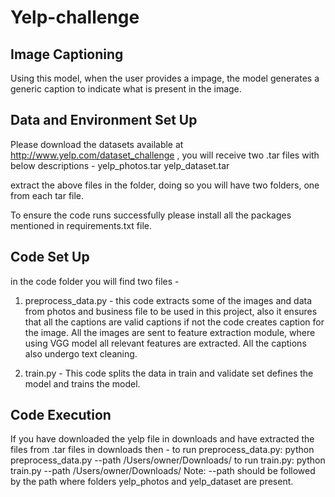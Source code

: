 # Yelp-challenge

Image Captioning 
------------
Using this model, when the user provides a impage, the model generates a generic caption to indicate what is present in the image.

Data and Environment Set Up 
------------
Please download the datasets available at http://www.yelp.com/dataset_challenge , you will receive two .tar files with below descriptions -
yelp_photos.tar
yelp_dataset.tar

extract the above files in the folder, doing so you will have two folders, one from each tar file.

To ensure the code runs successfully please install all the packages mentioned in requirements.txt file.

Code Set Up
------------
in the code folder you will find two files -
1. preprocess_data.py - this code extracts some of the images and data from photos and business file to be used in this project, also it ensures that all the captions are valid captions if not the code creates caption for the image. All the images are sent to feature extraction module, where using VGG model all relevant features are extracted. All the captions also undergo text cleaning.

2. train.py - This code splits the data in train and validate set defines the model and trains the model.

Code Execution
------------
If you have downloaded the yelp file in downloads and have extracted the files from .tar files in downloads then -
to run preprocess_data.py:
	python preprocess_data.py --path /Users/owner/Downloads/
to run train.py:
	python train.py --path /Users/owner/Downloads/
Note: --path should be followed by the path where folders yelp_photos and yelp_dataset are present.
